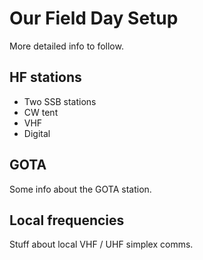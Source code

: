 # Our Field Day Setup

More detailed info to follow.

## HF stations

- Two SSB stations
- CW tent
- VHF
- Digital

## GOTA

Some info about the GOTA station.

## Local frequencies

Stuff about local VHF / UHF simplex comms.
